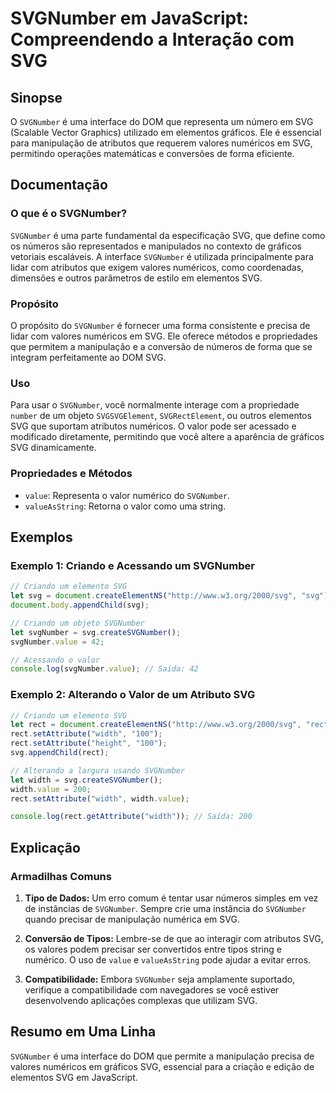 <!--
Meta Description: # SVGNumber em JavaScript: Compreendendo a Interação com SVG ## Sinopse O `SVGNumber` é uma interface do DOM que representa um número em SVG (Scalable...
Meta Keywords: svg, svgnumber, que, uma, rect
-->

# SVGNumber em JavaScript: Compreendendo a Interação com SVG

## Sinopse
O `SVGNumber` é uma interface do DOM que representa um número em SVG (Scalable Vector Graphics) utilizado em elementos gráficos. Ele é essencial para manipulação de atributos que requerem valores numéricos em SVG, permitindo operações matemáticas e conversões de forma eficiente.

## Documentação
### O que é o SVGNumber?
`SVGNumber` é uma parte fundamental da especificação SVG, que define como os números são representados e manipulados no contexto de gráficos vetoriais escaláveis. A interface `SVGNumber` é utilizada principalmente para lidar com atributos que exigem valores numéricos, como coordenadas, dimensões e outros parâmetros de estilo em elementos SVG.

### Propósito
O propósito do `SVGNumber` é fornecer uma forma consistente e precisa de lidar com valores numéricos em SVG. Ele oferece métodos e propriedades que permitem a manipulação e a conversão de números de forma que se integram perfeitamente ao DOM SVG.

### Uso
Para usar o `SVGNumber`, você normalmente interage com a propriedade `number` de um objeto `SVGSVGElement`, `SVGRectElement`, ou outros elementos SVG que suportam atributos numéricos. O valor pode ser acessado e modificado diretamente, permitindo que você altere a aparência de gráficos SVG dinamicamente.

### Propriedades e Métodos
- `value`: Representa o valor numérico do `SVGNumber`.
- `valueAsString`: Retorna o valor como uma string.

## Exemplos
### Exemplo 1: Criando e Acessando um SVGNumber
```javascript
// Criando um elemento SVG
let svg = document.createElementNS("http://www.w3.org/2000/svg", "svg");
document.body.appendChild(svg);

// Criando um objeto SVGNumber
let svgNumber = svg.createSVGNumber();
svgNumber.value = 42;

// Acessando o valor
console.log(svgNumber.value); // Saída: 42
```

### Exemplo 2: Alterando o Valor de um Atributo SVG
```javascript
// Criando um elemento SVG
let rect = document.createElementNS("http://www.w3.org/2000/svg", "rect");
rect.setAttribute("width", "100");
rect.setAttribute("height", "100");
svg.appendChild(rect);

// Alterando a largura usando SVGNumber
let width = svg.createSVGNumber();
width.value = 200;
rect.setAttribute("width", width.value);

console.log(rect.getAttribute("width")); // Saída: 200
```

## Explicação
### Armadilhas Comuns
1. **Tipo de Dados:** Um erro comum é tentar usar números simples em vez de instâncias de `SVGNumber`. Sempre crie uma instância do `SVGNumber` quando precisar de manipulação numérica em SVG.
   
2. **Conversão de Tipos:** Lembre-se de que ao interagir com atributos SVG, os valores podem precisar ser convertidos entre tipos string e numérico. O uso de `value` e `valueAsString` pode ajudar a evitar erros.

3. **Compatibilidade:** Embora `SVGNumber` seja amplamente suportado, verifique a compatibilidade com navegadores se você estiver desenvolvendo aplicações complexas que utilizam SVG.

## Resumo em Uma Linha
`SVGNumber` é uma interface do DOM que permite a manipulação precisa de valores numéricos em gráficos SVG, essencial para a criação e edição de elementos SVG em JavaScript.